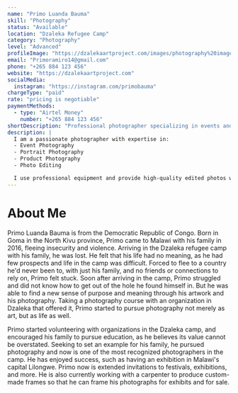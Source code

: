 ```yaml
---
name: "Primo Luanda Bauma"
skill: "Photography"
status: "Available"
location: "Dzaleka Refugee Camp"
category: "Photography"
level: "Advanced"
profileImage: "https://dzalekaartproject.com/images/photography%20images/Photo%20(Luanda%20Bauma_portrait_SquareVersion).jpg"
email: "Primoramiro14@gmail.com"
phone: "+265 884 123 456"
website: "https://dzalekaartproject.com"
socialMedia:
  instagram: "https://instagram.com/primobauma"
chargeType: "paid"
rate: "pricing is negotiable"
paymentMethods:
  - type: "Airtel Money"
    number: "+265 884 123 456"
shortDescription: "Professional photographer specializing in events and portraits with 5 years of experience."
description: |
  I am a passionate photographer with expertise in:
  - Event Photography
  - Portrait Photography
  - Product Photography
  - Photo Editing

  I use professional equipment and provide high-quality edited photos within 48 hours.
---
```


# About Me
Primo Luanda Bauma is from the Democratic Republic of Congo. Born in Goma in the North Kivu province, Primo came to Malawi with his family in 2016, fleeing insecurity and violence. Arriving in the Dzaleka refugee camp with his family, he was lost. He felt that his life had no meaning, as he had few prospects and life in the camp was difficult. Forced to flee to a country he'd never been to, with just his family, and no friends or connections to rely on, Primo felt stuck. Soon after arriving in the camp, Primo struggled and did not know how to get out of the hole he found himself in. But he was able to find a new sense of purpose and meaning through his artwork and his photography. Taking a photography course with an organization in Dzaleka that offered it, Primo started to pursue photography not merely as art, but as life as well.

Primo started volunteering with organizations in the Dzaleka camp, and encouraged his family to pursue education, as he believes its value cannot be overstated. Seeking to set an example for his family, he pursued photography and now is one of the most recognized photographers in the camp. He has enjoyed success, such as having an exhibition in Malawi's capital Lilongwe. Primo now is extended invitations to festivals, exhibitions, and more. He is also currently working with a carpenter to produce custom-made frames so that he can frame his photographs for exhibits and for sale.